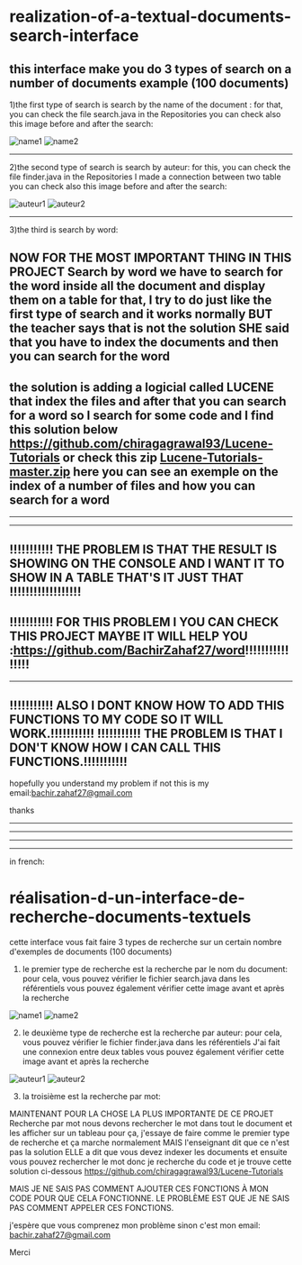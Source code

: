 # realization-of-a-textual-documents-search-interface
this interface make you do 3 types of search on a number of  documents example (100 documents)
--------------------------------------------------------------------------------------------------------------------------
1)the first type of search is search by the name of the document :
for that, you can check the file search.java in the Repositories
you can check also this image before and after the search:

![name1](https://user-images.githubusercontent.com/61596276/114112088-e27c7880-98db-11eb-8f65-64b51dce0d76.png)
![name2](https://user-images.githubusercontent.com/61596276/114112130-0475fb00-98dc-11eb-9b80-8dc99687d1ca.png)

--------------------------------------------------------------------------------------------------------------------------
2)the second type of search is search by auteur:
for this, you can check the file finder.java in the Repositories
I made a connection between two table 
you can check also this image before and after the search:

![auteur1](https://user-images.githubusercontent.com/61596276/114112290-5e76c080-98dc-11eb-9c99-5b39c2aa8821.PNG)
![auteur2](https://user-images.githubusercontent.com/61596276/114112267-53239500-98dc-11eb-8321-b68b4281cb9a.PNG)

--------------------------------------------------------------------------------------------------------------------------
3)the third is search by word:

NOW FOR THE MOST IMPORTANT THING IN THIS PROJECT
Search by word 
we have to search for the word inside all the document and display them on a table 
for that, I try to do just like the first type of search and it works normally BUT the teacher says that is not the solution
SHE said that you have to index the documents and then you can search for the word 
---------------------------------------------------------------------------------------------------------------------
the solution is adding a logicial called LUCENE that index the files and after that you can search for a word
so I search for some code and I find this solution below
https://github.com/chiragagrawal93/Lucene-Tutorials
or check this zip
[Lucene-Tutorials-master.zip](https://github.com/BachirZahaf27/realization-of-a-textual-documents-search-interface/files/6288984/Lucene-Tutorials-master.zip)
here you can see an exemple on the index of a number of files and how you can search for a word
----------------------------------------------------------------------------------------------------------------------------------------------------------------
----------------------------------------------------------------------------------------------------------------------------------------------------------------
----------------------------------------------------------------------------------------------------------------------------------------------------------------
!!!!!!!!!!! THE PROBLEM IS THAT THE RESULT IS SHOWING ON THE CONSOLE AND I WANT IT TO SHOW IN A TABLE THAT'S IT JUST THAT !!!!!!!!!!!!!!!!!!
----------------------------------------------------------------------------------------------------------------------------------------------------------------
!!!!!!!!!!! FOR THIS PROBLEM I YOU CAN CHECK THIS PROJECT MAYBE IT WILL HELP YOU :https://github.com/BachirZahaf27/word!!!!!!!!!!!!!!!!
----------------------------------------------------------------------------------------------------------------------------------------------------------------
----------------------------------------------------------------------------------------------------------------------------------------------------------------
!!!!!!!!!!! ALSO I DONT KNOW HOW TO ADD THIS FUNCTIONS TO MY CODE SO IT WILL WORK.!!!!!!!!!!!
!!!!!!!!!!! THE PROBLEM IS THAT I DON'T KNOW HOW I CAN  CALL THIS FUNCTIONS.!!!!!!!!!!!
--------------------------------------------------------------------------------------------------------------------------
hopefully you understand my problem if not this is my email:bachir.zahaf27@gmail.com

thanks

--------------------------------------------------------------------------------------------------------------------------
--------------------------------------------------------------------------------------------------------------------------
--------------------------------------------------------------------------------------------------------------------------
--------------------------------------------------------------------------------------------------------------------------

in french:
# réalisation-d-un-interface-de-recherche-documents-textuels
cette interface vous fait faire 3 types de recherche sur un certain nombre d'exemples de documents (100 documents)

1) le premier type de recherche est la recherche par le nom du document:
pour cela, vous pouvez vérifier le fichier search.java dans les référentiels
vous pouvez également vérifier cette image avant et après la recherche

![name1](https://user-images.githubusercontent.com/61596276/114112088-e27c7880-98db-11eb-8f65-64b51dce0d76.png)
![name2](https://user-images.githubusercontent.com/61596276/114112130-0475fb00-98dc-11eb-9b80-8dc99687d1ca.png)

2) le deuxième type de recherche est la recherche par auteur:
pour cela, vous pouvez vérifier le fichier finder.java dans les référentiels
J'ai fait une connexion entre deux tables
vous pouvez également vérifier cette image avant et après la recherche

![auteur1](https://user-images.githubusercontent.com/61596276/114112290-5e76c080-98dc-11eb-9c99-5b39c2aa8821.PNG)
![auteur2](https://user-images.githubusercontent.com/61596276/114112267-53239500-98dc-11eb-8321-b68b4281cb9a.PNG)

3) la troisième est la recherche par mot:

MAINTENANT POUR LA CHOSE LA PLUS IMPORTANTE DE CE PROJET
Recherche par mot
nous devons rechercher le mot dans tout le document et les afficher sur un tableau
pour ça, j'essaye de faire comme le premier type de recherche et ça marche normalement MAIS l'enseignant dit que ce n'est pas la solution
ELLE a dit que vous devez indexer les documents et ensuite vous pouvez rechercher le mot
donc je recherche du code et je trouve cette solution ci-dessous
https://github.com/chiragagrawal93/Lucene-Tutorials

MAIS JE NE SAIS PAS COMMENT AJOUTER CES FONCTIONS À MON CODE POUR QUE CELA FONCTIONNE.
LE PROBLÈME EST QUE JE NE SAIS PAS COMMENT APPELER CES FONCTIONS.

j'espère que vous comprenez mon problème sinon c'est mon email: bachir.zahaf27@gmail.com

Merci



